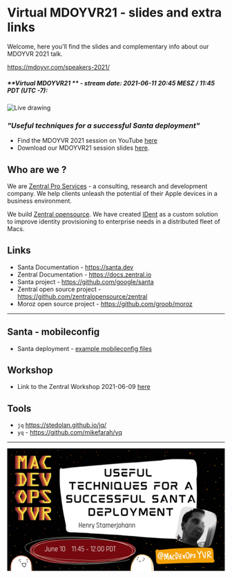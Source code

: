 # Virtual MDOYVR21 - slides and extra links

Welcome, here you'll find the slides and complementary info about our MDOYVR 2021 talk.

<https://mdoyvr.com/speakers-2021/>

##### **Virtual MDOYVR21 ** - stream date: 2021-06-11 20:45 MESZ / 11:45 PDT (UTC -7):

![Live drawing](img/MacDevOpsYVR_drawing.jpg)

### _"Useful techniques for a successful Santa deployment"_

- Find the MDOYVR 2021 session on YouTube [here](https://www.youtube.com/watch?v=bojJFAFxkOY&list=PLOpBG-mD9ZjGUqexCPJaMr2NAl4MV-nn6&index=21)
- Download our MDOYVR21 session slides [here](./pdf/MDOYVR21_santa_deployment.pdf).

## Who are we ?

We are [Zentral Pro Services](https://www.zentral.pro/) - a consulting, research and development company.
We help clients unleash the potential of their Apple devices in a business environment.

We build [Zentral opensource](https://github.com/zentralopensource/zentral/zentral).
We have created [IDent](https://www.ident.help) as a custom solution to improve identity provisioning to enterprise needs in a distributed fleet of Macs.

## Links


- Santa Documentation - <https://santa.dev>
- Zentral Documentation - <https://docs.zentral.io>
- Santa project - <https://github.com/google/santa> 
- Zentral open source project - <https://github.com/zentralopensource/zentral>
- Moroz open source project - <https://github.com/groob/moroz>

---

## Santa - mobileconfig

- Santa deployment - [example mobileconfig files](https://github.com/google/santa/tree/ad1868a50fb88b7741e596f6ddf26843921edd27/docs/deployment)

## Workshop

- Link to the Zentral Workshop 2021-06-09 [here](https://www.youtube.com/watch?v=1clfgMV0qSg&list=PLOpBG-mD9ZjGUqexCPJaMr2NAl4MV-nn6)

## Tools

- `jq` <https://stedolan.github.io/jq/>
- `yq` - <https://github.com/mikefarah/yq>

---

![Useful techniques for a successful Santa deployment](img/session_intro.png)
